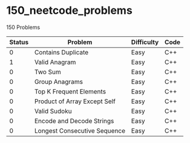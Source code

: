 # 150_neetcode_problems
150 Problems 

| Status | Problem                      | Difficulty | Code |
| ------ | ---------------------------- | ---------- | ---- |
| 0      | Contains Duplicate           | Easy       | C++  |
| 1      | Valid Anagram                | Easy       | C++  |
| 0      | Two Sum                      | Easy       | C++  |
| 0      | Group Anagrams               | Easy       | C++  |
| 0      | Top K Frequent Elements      | Easy       | C++  |
| 0      | Product of Array Except Self | Easy       | C++  |
| 0      | Valid Sudoku                 | Easy       | C++  |
| 0      | Encode and Decode Strings    | Easy       | C++  |
| 0      | Longest Consecutive Sequence | Easy       | C++  |
